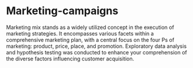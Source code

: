 # Marketing-campaigns
Marketing mix stands as a widely utilized concept in the execution of marketing strategies. It encompasses various facets within a comprehensive marketing plan, with a central focus on the four Ps of marketing: product, price, place, and promotion.
Exploratory data analysis and hypothesis testing was conducted to enhance your comprehension of the diverse factors influencing customer acquisition.
